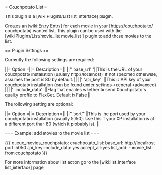 = Couchpotato List =

This plugin is a [wiki:Plugins/List list_interface] plugin.

Creates an [wiki:Entry Entry] for each movie in your [https://couchpota.to/ couchpotato] wanted list. This plugin can be used with the [wiki:Plugins/List/movie_list movie_list ] plugin to add those movies to the list.

== Plugin Settings ==

Currently the following settings are required:

||= Option =||= Description =||
||'''base_url'''||This is the URL of your couchpotato installation (usually http://localhost). If not specified otherwise, assumes the port is 80 by default. ||
||'''api_key'''||This is API key of your couchpotato installation (can be found under settings->general->advanced)  ||
||'''include_data'''||Flag that enables whether to send Couchpotato's quality profile to FlexGet. Default is False  ||

The following setting are optional:

||= Option =||= Description =||
||'''port'''||This is the port used by your couchpotato installation (usually 5050). Use this if your CP installation is at a different port than 80 (which it probably is). ||

=== Example: add movies to the movie list ===

{{{
  queue_movies_couchpotato:
    couchpotato_list:
      base_url: http://localhost
      port: 5050
      api_key: <your key here>
      include_data: yes
    accept_all: yes
    list_add:
      - movie_list: from couchpotato
}}}

For more information about list action go to the [wiki:list_interface list_interface] page.